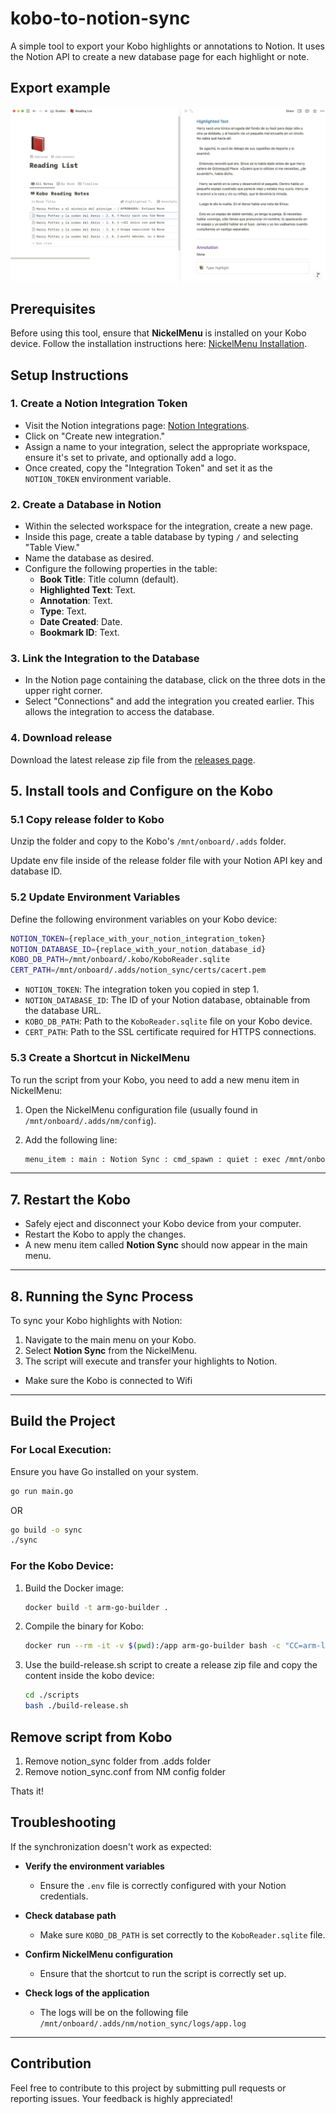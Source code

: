 # kobo-to-notion-sync

A simple tool to export your Kobo highlights or annotations to Notion. It uses the Notion API to create a new database page for each highlight or note.

## Export example

![Table view with page details](https://github.com/ldtorres/kobo-to-notion/blob/main/images/notion-table-view.png)

## Prerequisites

Before using this tool, ensure that **NickelMenu** is installed on your Kobo device. Follow the installation instructions here: [NickelMenu Installation](https://pgaskin.net/NickelMenu/).

## Setup Instructions

### 1. Create a Notion Integration Token

- Visit the Notion integrations page: [Notion Integrations](https://www.notion.so/profile/integrations).
- Click on "Create new integration."
- Assign a name to your integration, select the appropriate workspace, ensure it's set to private, and optionally add a logo.
- Once created, copy the "Integration Token" and set it as the `NOTION_TOKEN` environment variable.

### 2. Create a Database in Notion

- Within the selected workspace for the integration, create a new page.
- Inside this page, create a table database by typing `/` and selecting "Table View."
- Name the database as desired.
- Configure the following properties in the table:
  - **Book Title**: Title column (default).
  - **Highlighted Text**: Text.
  - **Annotation**: Text.
  - **Type**: Text.
  - **Date Created**: Date.
  - **Bookmark ID**: Text.

### 3. Link the Integration to the Database

- In the Notion page containing the database, click on the three dots in the upper right corner.
- Select "Connections" and add the integration you created earlier. This allows the integration to access the database.

### 4. Download release

Download the latest release zip file from the [releases page](https://github.com/ldtorres/kobo-to-notion-sync/releases).

## 5. Install tools and Configure on the Kobo

### 5.1 Copy release folder to Kobo

Unzip the folder and copy to the Kobo's `/mnt/onboard/.adds` folder.

Update env file inside of the release folder file with your Notion API key and database ID.

### 5.2 Update Environment Variables

Define the following environment variables on your Kobo device:

```sh
NOTION_TOKEN={replace_with_your_notion_integration_token}
NOTION_DATABASE_ID={replace_with_your_notion_database_id}
KOBO_DB_PATH=/mnt/onboard/.kobo/KoboReader.sqlite
CERT_PATH=/mnt/onboard/.adds/notion_sync/certs/cacert.pem
```

- `NOTION_TOKEN`: The integration token you copied in step 1.
- `NOTION_DATABASE_ID`: The ID of your Notion database, obtainable from the database URL.
- `KOBO_DB_PATH`: Path to the `KoboReader.sqlite` file on your Kobo device.
- `CERT_PATH`: Path to the SSL certificate required for HTTPS connections.

### 5.3 Create a Shortcut in NickelMenu

To run the script from your Kobo, you need to add a new menu item in NickelMenu:

1. Open the NickelMenu configuration file (usually found in `/mnt/onboard/.adds/nm/config`).
2. Add the following line:

   ```sh
   menu_item : main : Notion Sync : cmd_spawn : quiet : exec /mnt/onboard/.adds/notion_sync/start.sh

---

## 7. Restart the Kobo

- Safely eject and disconnect your Kobo device from your computer.
- Restart the Kobo to apply the changes.
- A new menu item called **Notion Sync** should now appear in the main menu.

---

## 8. Running the Sync Process

To sync your Kobo highlights with Notion:

1. Navigate to the main menu on your Kobo.
2. Select **Notion Sync** from the NickelMenu.
3. The script will execute and transfer your highlights to Notion.

- Make sure the Kobo is connected to Wifi

---

## Build the Project

### For Local Execution:

Ensure you have Go installed on your system.


```sh
go run main.go
```

OR

```sh
go build -o sync
./sync
```

### For the Kobo Device:

1. Build the Docker image:

   ```sh
   docker build -t arm-go-builder .
   ```

2. Compile the binary for Kobo:

   ```sh
   docker run --rm -it -v $(pwd):/app arm-go-builder bash -c "CC=arm-linux-gnueabi-gcc CGO_ENABLED=1 GOOS=linux GOARCH=arm GOARM=7 go build -trimpath -ldflags '-extldflags -static' -o sync.arm"
   ```

3. Use the build-release.sh script to create a release zip file and copy the content inside the kobo device:

   ```sh
   cd ./scripts
   bash ./build-release.sh
   ```

## Remove script from Kobo

1. Remove notion_sync folder from .adds folder 
2. Remove notion_sync.conf from NM config folder

Thats it!

## Troubleshooting

If the synchronization doesn't work as expected:

- **Verify the environment variables**  
  - Ensure the `.env` file is correctly configured with your Notion credentials.

- **Check database path**  
  - Make sure `KOBO_DB_PATH` is set correctly to the `KoboReader.sqlite` file.

- **Confirm NickelMenu configuration**  
  - Ensure that the shortcut to run the script is correctly set up.

- **Check logs of the application**  
  - The logs will be on the following file `/mnt/onboard/.adds/nm/notion_sync/logs/app.log`

---

## Contribution

Feel free to contribute to this project by submitting pull requests or reporting issues. Your feedback is highly appreciated!
